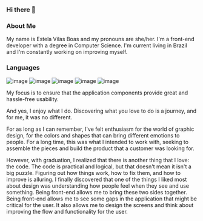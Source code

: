 ### Hi there 👋

### About Me
My name is Estela Vilas Boas and my pronouns are she/her. I'm a front-end developer with a degree in Computer Science. I'm current living in Brazil and I'm constantly working on improving myself.

### Languages
![image](https://user-images.githubusercontent.com/30927758/195652413-f637e652-3d4e-4110-8b30-4087c3aeca25.png)
 ![image](https://user-images.githubusercontent.com/30927758/195652430-080bc653-a0bc-40ea-b6f9-1de0aa8a481e.png)
 ![image](https://user-images.githubusercontent.com/30927758/195634538-563dde23-7bdc-49a7-8990-89cb9f8315f8.png)
 ![image](https://user-images.githubusercontent.com/30927758/195652476-0ccbb7f3-a8fb-4771-ab59-e6c656300f46.png)
![image](https://user-images.githubusercontent.com/30927758/195652583-b437a293-9539-4cb9-8950-b782262acc0d.png)


My focus is to ensure that the application components provide great and hassle-free usability.

And yes, I enjoy what I do. Discovering what you love to do is a journey, and for me, it was no different.

For as long as I can remember, I've felt enthusiasm for the world of graphic design, for the colors and shapes that can bring different emotions to people. For a long time, this was what I intended to work with, seeking to assemble the pieces and build the product that a customer was looking for.

However, with graduation, I realized that there is another thing that I love: the code. The code is practical and logical, but that doesn't mean it isn't a big puzzle. Figuring out how things work, how to fix them, and how to improve is alluring. I finally discovered that one of the things I liked most about design was understanding how people feel when they see and use something. Being front-end allows me to bring these two sides together. Being front-end allows me to see some gaps in the application that might be critical for the user. It also allows me to design the screens and think about improving the flow and functionality for the user.


